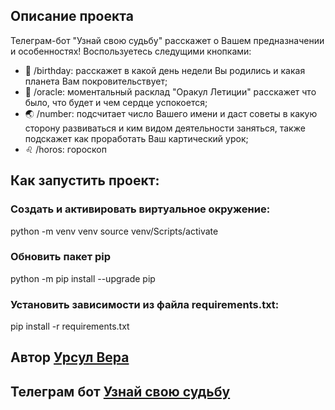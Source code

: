 ## Описание проекта

Телеграм-бот "Узнай свою судьбу" расскажет о Вашем предназначении и особенностях!
Воспользуетесь следущими кнопками:
- :confetti_ball: /birthday: расскажет в какой день недели Вы родились и какая планета Вам покровительствует;
- :crystal_ball: /oracle: моментальный расклад "Оракул Летиции" расскажет что было, что будет и чем сердце успокоется;
- :earth_asia: /number: подсчитает число Вашего имени и даст советы в какую сторону развиваться и ким видом деятельности заняться, также подскажет как проработать Ваш картический урок;
- :leo: /horos: гороскоп

## Как запустить проект:

### Cоздать и активировать виртуальное окружение:
python -m venv venv
source venv/Scripts/activate 

### Обновить пакет pip
python -m pip install --upgrade pip

### Установить зависимости из файла requirements.txt:
pip install -r requirements.txt

## Автор [Урсул Вера](https://github.com/VeraUrsul)

## Телеграм бот [Узнай свою судьбу](https://web.telegram.org/a/#6344722417)
